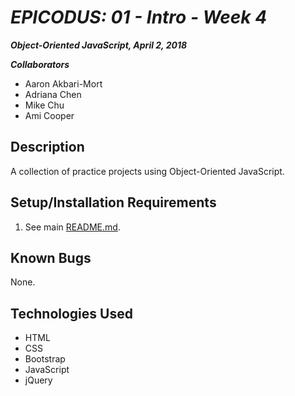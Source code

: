 # _EPICODUS: 01 - Intro - Week 4_

***Object-Oriented JavaScript, April 2, 2018***

***Collaborators***

- Aaron Akbari-Mort
- Adriana Chen
- Mike Chu
- Ami Cooper

## Description

A collection of practice projects using Object-Oriented JavaScript.

## Setup/Installation Requirements

1. See main [README.md](../README.md).

## Known Bugs

None.

## Technologies Used

- HTML
- CSS
- Bootstrap
- JavaScript
- jQuery
